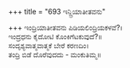+++
title = "693 ಇನ್ದ್ರಿಯಾತೀತವನು"

+++
ಇಂದ್ರಿಯಾತೀತವನು ಪಿಡಿಯಲಿಂದ್ರಿಯಕಳವೆ?।  
ಇಂದ್ರಧನು ಕೈದೋಟಿ ಕೊಂಕಿಗೆಟಕುವುದೆ?॥  
ಸಂದೃಶ್ಯವಾತ್ಮವಾತ್ಮಕೆ ಬೇರೆ ಕರಣದಿಂ।  
ತಂದ್ರಿ ಬಿಡೆ ದೊರೆವುದದು - ಮಂಕುತಿಮ್ಮ॥  
